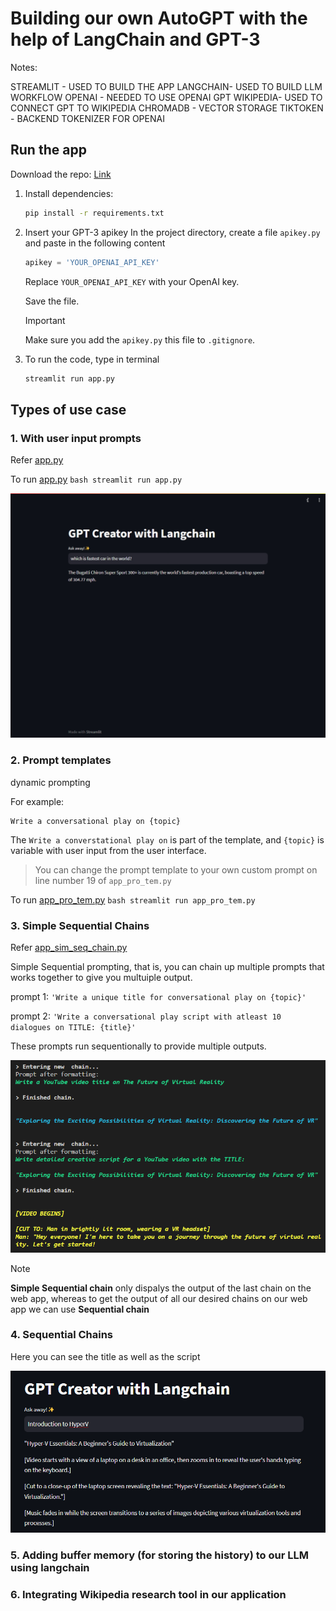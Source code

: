 # Building our own AutoGPT with the help of LangChain and GPT-3

Notes:

STREAMLIT - USED TO BUILD THE APP
LANGCHAIN- USED TO BUILD LLM WORKFLOW
OPENAI - NEEDED TO USE OPENAI GPT
WIKIPEDIA- USED TO CONNECT GPT TO WIKIPEDIA
CHROMADB - VECTOR STORAGE
TIKTOKEN - BACKEND TOKENIZER FOR OPENAI

## Run the app

Download the repo:
[Link](https://github.com/)

1. Install dependencies:

    ```bash
    pip install -r requirements.txt
    ```

2. Insert your GPT-3 apikey
    In the project directory, create a file `apikey.py` and paste in the following content

    ```python
    apikey = 'YOUR_OPENAI_API_KEY'
    ```

    Replace `YOUR_OPENAI_API_KEY` with your OpenAI key.

    Save the file.

    > [!IMPORTANT]
    > Make sure you add the `apikey.py` this file to `.gitignore`.

3. To run the code, type in terminal

    ```bash
    streamlit run app.py
    ```

## Types of use case

### 1. With user input prompts

Refer [app.py](app.py)

To run [app.py](app.py)
    ```bash
    streamlit run app.py
    ```

![Input prompts like ChatGPT](image.png)

### 2. Prompt templates

dynamic prompting

For example:

```
Write a conversational play on {topic}
```

The `Write a converstational play on` is part of the template, and `{topic}` is variable with user input from the user interface.

> You can change the prompt template to your own custom prompt on line number 19 of `app_pro_tem.py`

To run [app_pro_tem.py](app_pro_tem.py)
    ```bash
    streamlit run app_pro_tem.py
    ```

### 3. Simple Sequential Chains

Refer [app_sim_seq_chain.py](app_sim_seq_chain.py)

Simple Sequential prompting, that is, you can chain up multiple prompts that works together to give you multuiple output.

prompt 1: `'Write a unique title for conversational play on {topic}'`

prompt 2: `'Write a conversational play script with atleast 10 dialogues on TITLE: {title}'`

These prompts run sequentionally to provide multiple outputs.

![Sequentially running chains, output of chain 1 passed as input for chain 2](sim_seq_chns.png)

> [!NOTE]
> **Simple Sequential chain** only dispalys the output of the last chain on the web app, whereas to get the output of all our desired chains on our web app we can use **Sequential chain**

### 4. Sequential Chains

Here you can see the title as well as the script

![Example of sequential chains, displaying output of both the chains](seq_chain_op.png)

### 5. Adding buffer memory (for storing the history) to our LLM using langchain

### 6. Integrating Wikipedia research tool in our application

